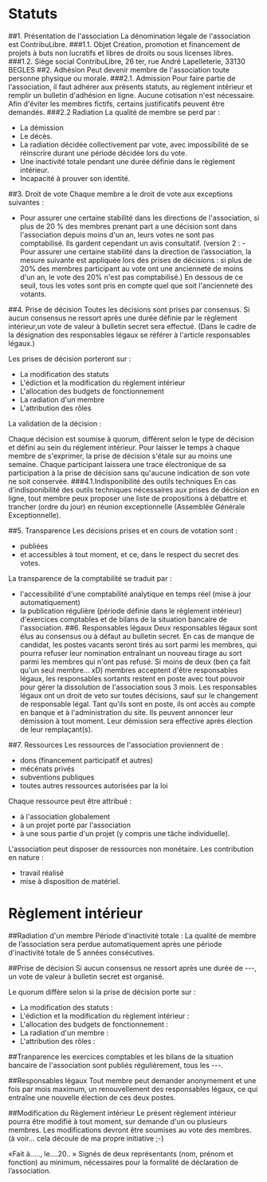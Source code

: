 
Statuts
=======

##1. Présentation de l'association
La dénomination légale de l'association est ContribuLibre.
###1.1. Objet
Création, promotion et financement de projets à buts non lucratifs et libres de droits ou sous licenses libres.
###1.2. Siège social
ContribuLibre, 26 ter, rue André Lapelleterie, 33130 BEGLES
##2. Adhésion
Peut devenir membre de l'association toute personne physique ou morale.
###2.1. Admission
Pour faire partie de l'association, il faut adhérer aux présents statuts, au règlement intérieur
et remplir un bulletin d'adhésion en ligne.
Aucune cotisation n'est nécessaire.
Afin d'éviter les membres fictifs, certains justificatifs peuvent être demandés.
###2.2 Radiation
La qualité de membre se perd par :

- La démission
- Le décès.
- La radiation décidée collectivement par vote, avec impossibilité de se réinscrire durant une période décidée lors du vote.
- Une inactivité totale pendant une durée définie dans le règlement intérieur.
- Incapacité à prouver son identité.

##3. Droit de vote
Chaque membre a le droit de vote aux exceptions suivantes :

- Pour assurer une certaine stabilité dans les directions de l'association, si plus de 20 % des membres prenant part a une décision sont dans l'association depuis moins d'un an, leurs votes ne sont pas comptabilisé. Ils gardent cependant un avis consultatif.
(version 2 : - Pour assurer une certaine stabilité dans la direction de l’association, la mesure suivante est appliquée lors des prises de décisions :
si plus de 20% des membres participant au vote ont une ancienneté de moins d'un an, le vote des 20% n'est pas comptabilisé.)
En dessous de ce seuil, tous les votes sont pris en compte quel que soit l'ancienneté des votants.

##4. Prise de décision
Toutes les décisions sont prises par consensus.
Si aucun consensus ne ressort après une durée définie par le règlement intérieur,un vote de valeur à bulletin secret sera effectué.
(Dans le cadre de la désignation des responsables légaux se référer à l'article responsables légaux.)

Les prises de décision porteront sur :

- La modification des statuts
- L'édiction et la modification du règlement intérieur
- L'allocation des budgets de fonctionnement
- La radiation d'un membre
- L'attribution des rôles

La validation de la décision :

Chaque décision est soumise à quorum, différent selon le type de décision et défini au sein du réglement intérieur.
Pour laisser le temps à chaque membre de s'exprimer, la prise de décision s'étale sur au moins une semaine.
Chaque participant laissera une trace électronique de sa participation à la prise de décision sans qu'aucune indication de son vote ne soit conservée.
###4.1.Indisponibilité des outils techniques
En cas d’indisponibilité des outils techniques nécessaires aux prises de décision en ligne, tout membre peux proposer une liste de propositions à débattre et trancher (ordre du jour) en réunion exceptionnelle (Assemblée Générale Exceptionnelle).

##5. Transparence
Les décisions prises et en cours de votation sont :
- publiées
- et accessibles à tout moment, et ce, dans le respect du secret des votes.

La transparence de la comptabilité se traduit par :

- l'accessibilité d'une comptabilité analytique en temps réel (mise à jour automatiquement)
- la publication régulière (période définie dans le règlement intérieur) d'exercices comptables et de bilans de la situation bancaire de l'association.
##6. Responsables légaux
Deux responsables légaux sont élus au consensus ou à défaut au bulletin secret.
En cas de manque de candidat, les postes vacants seront tirés au sort parmi les membres, qui pourra refuser leur nomination entraînant un nouveau tirage au sort parmi les membres qui n'ont pas refusé. Si moins de deux (ben ça fait qu'un seul membre... xD) membres acceptent d'être responsables légaux, les responsables sortants restent en poste avec tout pouvoir pour gérer la dissolution de l'association sous 3 mois.
Les responsables légaux ont un droit de veto sur toutes décisions, sauf sur le changement de responsable légal. Tant qu'ils sont en poste, ils ont accès au compte en banque et à l'administration du site.
Ils peuvent annoncer leur démission à tout moment. Leur démission sera effective après élection de leur remplaçant(s).

##7. Ressources
Les ressources de l'association proviennent de :
- dons (financement participatif et autres)
- mécénats privés
- subventions publiques
- toutes autres ressources autorisées par la loi

Chaque ressource peut être attribué :
- à l'association globalement
- à un projet porté par l'association
- à une sous partie d'un projet (y compris une tâche individuelle).

L'association peut disposer de ressources non monétaire.
Les contribution en nature :
- travail réalisé
- mise à disposition de matériel.


Règlement intérieur
===================

##Radiation d'un membre
Période d'inactivité totale :
La qualité de membre de l’association sera perdue automatiquement après une période d'inactivité totale de 5 années consécutives.

##Prise de décision
Si aucun consensus ne ressort après une durée de ---, un vote de valeur à bulletin secret est organisé.

Le quorum diffère selon si la prise de décision porte sur :

- La modification des statuts :
- L'édiction et la modification du règlement intérieur :
- L'allocation des budgets de fonctionnement :
- La radiation d'un membre :
- L'attribution des rôles :

##Tranparence
les exercices comptables et les bilans de la situation bancaire de l'association sont publiés régulièrement, tous les ---.

##Responsables légaux
Tout membre peut demander anonymement et une fois par mois maximum, un renouvellement des responsables légaux, ce qui entraîne une nouvelle élection de ces deux postes.

##Modification du Règlement intérieur
Le présent règlement intérieur pourra être modifié à tout moment, sur demande d'un ou plusieurs membres.
Les modifications devront être soumises au vote des membres.
(à voir... cela découle de ma propre initiative ;-)




«Fait à….., le….20.. »
Signés de deux représentants (nom, prénom et fonction) au minimum, nécessaires pour la formalité de déclaration de l’association.
